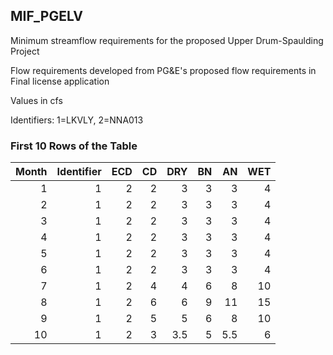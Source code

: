 ## MIF_PGELV
Minimum streamflow requirements for the proposed Upper Drum-Spaulding Project

Flow requirements developed from PG&E's proposed flow requirements in Final license application

Values in cfs

Identifiers: 1=LKVLY, 2=NNA013

### First 10 Rows of the Table
|   Month |   Identifier |   ECD |   CD |   DRY |   BN |   AN |   WET |
|--------:|-------------:|------:|-----:|------:|-----:|-----:|------:|
|       1 |            1 |     2 |    2 |   3   |    3 |  3   |     4 |
|       2 |            1 |     2 |    2 |   3   |    3 |  3   |     4 |
|       3 |            1 |     2 |    2 |   3   |    3 |  3   |     4 |
|       4 |            1 |     2 |    2 |   3   |    3 |  3   |     4 |
|       5 |            1 |     2 |    2 |   3   |    3 |  3   |     4 |
|       6 |            1 |     2 |    2 |   3   |    3 |  3   |     4 |
|       7 |            1 |     2 |    4 |   4   |    6 |  8   |    10 |
|       8 |            1 |     2 |    6 |   6   |    9 | 11   |    15 |
|       9 |            1 |     2 |    5 |   5   |    6 |  8   |    10 |
|      10 |            1 |     2 |    3 |   3.5 |    5 |  5.5 |     6 |